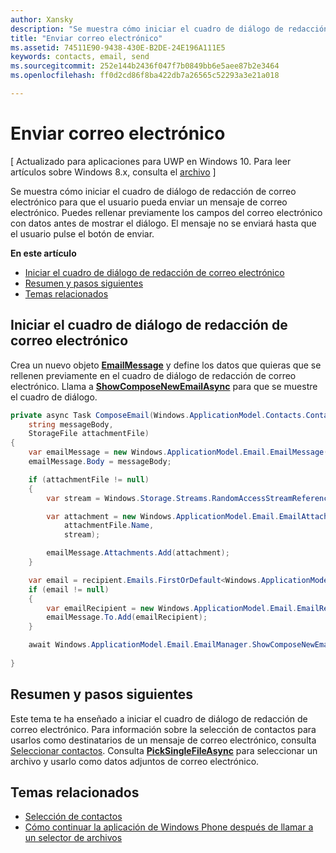 ```yaml
---
author: Xansky
description: "Se muestra cómo iniciar el cuadro de diálogo de redacción de correo electrónico para que el usuario pueda enviar un mensaje de correo electrónico. Puedes rellenar previamente los campos del correo electrónico con datos antes de mostrar el diálogo. El mensaje no se enviará hasta que el usuario pulse el botón de enviar."
title: "Enviar correo electrónico"
ms.assetid: 74511E90-9438-430E-B2DE-24E196A111E5
keywords: contacts, email, send
ms.sourcegitcommit: 252e144b2436f047f7b0849bb6e5aee87b2e3464
ms.openlocfilehash: ff0d2cd86f8ba422db7a26565c52293a3e21a018

---
```


# Enviar correo electrónico

\[ Actualizado para aplicaciones para UWP en Windows 10. Para leer artículos sobre Windows 8.x, consulta el [archivo](http://go.microsoft.com/fwlink/p/?linkid=619132) \]


Se muestra cómo iniciar el cuadro de diálogo de redacción de correo electrónico para que el usuario pueda enviar un mensaje de correo electrónico. Puedes rellenar previamente los campos del correo electrónico con datos antes de mostrar el diálogo. El mensaje no se enviará hasta que el usuario pulse el botón de enviar.

**En este artículo**

-   [Iniciar el cuadro de diálogo de redacción de correo electrónico](#launch-the-compose-email-dialog)
-   [Resumen y pasos siguientes](#summary-and-next-steps)
-   [Temas relacionados](#related-topics)

## Iniciar el cuadro de diálogo de redacción de correo electrónico

Crea un nuevo objeto [**EmailMessage**](https://msdn.microsoft.com/library/windows/apps/Dn631270) y define los datos que quieras que se rellenen previamente en el cuadro de diálogo de redacción de correo electrónico. Llama a [**ShowComposeNewEmailAsync**](https://msdn.microsoft.com/library/windows/apps/Dn631269) para que se muestre el cuadro de diálogo.

``` cs
private async Task ComposeEmail(Windows.ApplicationModel.Contacts.Contact recipient, 
    string messageBody, 
    StorageFile attachmentFile)
{
    var emailMessage = new Windows.ApplicationModel.Email.EmailMessage();
    emailMessage.Body = messageBody;

    if (attachmentFile != null)
    {
        var stream = Windows.Storage.Streams.RandomAccessStreamReference.CreateFromFile(attachmentFile);

        var attachment = new Windows.ApplicationModel.Email.EmailAttachment(
            attachmentFile.Name,
            stream);

        emailMessage.Attachments.Add(attachment);
    }

    var email = recipient.Emails.FirstOrDefault<Windows.ApplicationModel.Contacts.ContactEmail>();
    if (email != null)
    {
        var emailRecipient = new Windows.ApplicationModel.Email.EmailRecipient(email.Address);
        emailMessage.To.Add(emailRecipient);
    }

    await Windows.ApplicationModel.Email.EmailManager.ShowComposeNewEmailAsync(emailMessage);
        
}
```

## Resumen y pasos siguientes

Este tema te ha enseñado a iniciar el cuadro de diálogo de redacción de correo electrónico. Para información sobre la selección de contactos para usarlos como destinatarios de un mensaje de correo electrónico, consulta [Seleccionar contactos](selecting-contacts.md). Consulta [**PickSingleFileAsync**](https://msdn.microsoft.com/library/windows/apps/JJ635275) para seleccionar un archivo y usarlo como datos adjuntos de correo electrónico.

## Temas relacionados

* [Selección de contactos](selecting-contacts.md)
* [Cómo continuar la aplicación de Windows Phone después de llamar a un selector de archivos](https://msdn.microsoft.com/library/windows/apps/xaml/Dn614994)
 

 







<!--HONumber=Jun16_HO4-->


